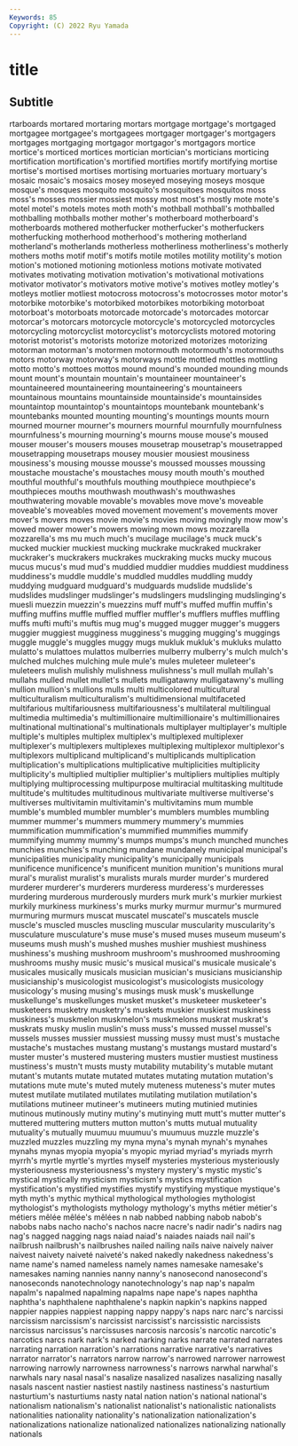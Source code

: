 ```yaml
---
Keywords: 85
Copyright: (C) 2022 Ryu Yamada
---
```



# title

## Subtitle
rtarboards mortared mortaring mortars mortgage
mortgage's mortgaged mortgagee mortgagee's mortgagees mortgager mortgager's mortgagers mortgages mortgaging
mortgagor mortgagor's mortgagors mortice mortice's morticed mortices mortician mortician's morticians
morticing mortification mortification's mortified mortifies mortify mortifying mortise mortise's mortised
mortises mortising mortuaries mortuary mortuary's mosaic mosaic's mosaics mosey moseyed
moseying moseys mosque mosque's mosques mosquito mosquito's mosquitoes mosquitos moss
moss's mosses mossier mossiest mossy most most's mostly mote mote's
motel motel's motels motes moth moth's mothball mothball's mothballed mothballing
mothballs mother mother's motherboard motherboard's motherboards mothered motherfucker motherfucker's motherfuckers
motherfucking motherhood motherhood's mothering motherland motherland's motherlands motherless motherliness motherliness's
motherly mothers moths motif motif's motifs motile motiles motility motility's
motion motion's motioned motioning motionless motions motivate motivated motivates motivating
motivation motivation's motivational motivations motivator motivator's motivators motive motive's motives
motley motley's motleys motlier motliest motocross motocross's motocrosses motor motor's
motorbike motorbike's motorbiked motorbikes motorbiking motorboat motorboat's motorboats motorcade motorcade's
motorcades motorcar motorcar's motorcars motorcycle motorcycle's motorcycled motorcycles motorcycling motorcyclist
motorcyclist's motorcyclists motored motoring motorist motorist's motorists motorize motorized motorizes
motorizing motorman motorman's motormen motormouth motormouth's motormouths motors motorway motorway's
motorways mottle mottled mottles mottling motto motto's mottoes mottos mound
mound's mounded mounding mounds mount mount's mountain mountain's mountaineer mountaineer's
mountaineered mountaineering mountaineering's mountaineers mountainous mountains mountainside mountainside's mountainsides mountaintop
mountaintop's mountaintops mountebank mountebank's mountebanks mounted mounting mounting's mountings mounts
mourn mourned mourner mourner's mourners mournful mournfully mournfulness mournfulness's mourning
mourning's mourns mouse mouse's moused mouser mouser's mousers mouses mousetrap
mousetrap's mousetrapped mousetrapping mousetraps mousey mousier mousiest mousiness mousiness's mousing
mousse mousse's moussed mousses moussing moustache moustache's moustaches mousy mouth
mouth's mouthed mouthful mouthful's mouthfuls mouthing mouthpiece mouthpiece's mouthpieces mouths
mouthwash mouthwash's mouthwashes mouthwatering movable movable's movables move move's moveable
moveable's moveables moved movement movement's movements mover mover's movers moves
movie movie's movies moving movingly mow mow's mowed mower mower's
mowers mowing mown mows mozzarella mozzarella's ms mu much much's
mucilage mucilage's muck muck's mucked muckier muckiest mucking muckrake muckraked
muckraker muckraker's muckrakers muckrakes muckraking mucks mucky mucous mucus mucus's
mud mud's muddied muddier muddies muddiest muddiness muddiness's muddle muddle's
muddled muddles muddling muddy muddying mudguard mudguard's mudguards mudslide mudslide's
mudslides mudslinger mudslinger's mudslingers mudslinging mudslinging's muesli muezzin muezzin's muezzins
muff muff's muffed muffin muffin's muffing muffins muffle muffled muffler
muffler's mufflers muffles muffling muffs mufti mufti's muftis mug mug's
mugged mugger mugger's muggers muggier muggiest mugginess mugginess's mugging mugging's
muggings muggle muggle's muggles muggy mugs mukluk mukluk's mukluks mulatto
mulatto's mulattoes mulattos mulberries mulberry mulberry's mulch mulch's mulched mulches
mulching mule mule's mules muleteer muleteer's muleteers mulish mulishly mulishness
mulishness's mull mullah mullah's mullahs mulled mullet mullet's mullets mulligatawny
mulligatawny's mulling mullion mullion's mullions mulls multi multicolored multicultural multiculturalism
multiculturalism's multidimensional multifaceted multifarious multifariousness multifariousness's multilateral multilingual multimedia multimedia's
multimillionaire multimillionaire's multimillionaires multinational multinational's multinationals multiplayer multiplayer's multiple multiple's
multiples multiplex multiplex's multiplexed multiplexer multiplexer's multiplexers multiplexes multiplexing multiplexor
multiplexor's multiplexors multiplicand multiplicand's multiplicands multiplication multiplication's multiplications multiplicative multiplicities
multiplicity multiplicity's multiplied multiplier multiplier's multipliers multiplies multiply multiplying multiprocessing
multipurpose multiracial multitasking multitude multitude's multitudes multitudinous multivariate multiverse multiverse's
multiverses multivitamin multivitamin's multivitamins mum mumble mumble's mumbled mumbler mumbler's
mumblers mumbles mumbling mummer mummer's mummers mummery mummery's mummies mummification
mummification's mummified mummifies mummify mummifying mummy mummy's mumps mumps's munch
munched munches munchies munchies's munching mundane mundanely municipal municipal's municipalities
municipality municipality's municipally municipals munificence munificence's munificent munition munition's munitions
mural mural's muralist muralist's muralists murals murder murder's murdered murderer
murderer's murderers murderess murderess's murderesses murdering murderous murderously murders murk
murk's murkier murkiest murkily murkiness murkiness's murks murky murmur murmur's
murmured murmuring murmurs muscat muscatel muscatel's muscatels muscle muscle's muscled
muscles muscling muscular muscularity muscularity's musculature musculature's muse muse's mused
muses museum museum's museums mush mush's mushed mushes mushier mushiest
mushiness mushiness's mushing mushroom mushroom's mushroomed mushrooming mushrooms mushy music
music's musical musical's musicale musicale's musicales musically musicals musician musician's
musicians musicianship musicianship's musicologist musicologist's musicologists musicology musicology's musing musing's
musings musk musk's muskellunge muskellunge's muskellunges musket musket's musketeer musketeer's
musketeers musketry musketry's muskets muskier muskiest muskiness muskiness's muskmelon muskmelon's
muskmelons muskrat muskrat's muskrats musky muslin muslin's muss muss's mussed
mussel mussel's mussels musses mussier mussiest mussing mussy must must's
mustache mustache's mustaches mustang mustang's mustangs mustard mustard's muster muster's
mustered mustering musters mustier mustiest mustiness mustiness's mustn't musts musty
mutability mutability's mutable mutant mutant's mutants mutate mutated mutates mutating
mutation mutation's mutations mute mute's muted mutely muteness muteness's muter
mutes mutest mutilate mutilated mutilates mutilating mutilation mutilation's mutilations mutineer
mutineer's mutineers muting mutinied mutinies mutinous mutinously mutiny mutiny's mutinying
mutt mutt's mutter mutter's muttered muttering mutters mutton mutton's mutts
mutual mutuality mutuality's mutually muumuu muumuu's muumuus muzzle muzzle's muzzled
muzzles muzzling my myna myna's mynah mynah's mynahes mynahs mynas
myopia myopia's myopic myriad myriad's myriads myrrh myrrh's myrtle myrtle's
myrtles myself mysteries mysterious mysteriously mysteriousness mysteriousness's mystery mystery's mystic
mystic's mystical mystically mysticism mysticism's mystics mystification mystification's mystified mystifies
mystify mystifying mystique mystique's myth myth's mythic mythical mythological mythologies
mythologist mythologist's mythologists mythology mythology's myths métier métier's métiers mêlée
mêlée's mêlées n nab nabbed nabbing nabob nabob's nabobs nabs
nacho nacho's nachos nacre nacre's nadir nadir's nadirs nag nag's
nagged nagging nags naiad naiad's naiades naiads nail nail's nailbrush
nailbrush's nailbrushes nailed nailing nails naive naively naiver naivest naivety
naiveté naiveté's naked nakedly nakedness nakedness's name name's named nameless
namely names namesake namesake's namesakes naming nannies nanny nanny's nanosecond
nanosecond's nanoseconds nanotechnology nanotechnology's nap nap's napalm napalm's napalmed napalming
napalms nape nape's napes naphtha naphtha's naphthalene naphthalene's napkin napkin's
napkins napped nappier nappies nappiest napping nappy nappy's naps narc
narc's narcissi narcissism narcissism's narcissist narcissist's narcissistic narcissists narcissus narcissus's
narcissuses narcosis narcosis's narcotic narcotic's narcotics narcs nark nark's narked
narking narks narrate narrated narrates narrating narration narration's narrations narrative
narrative's narratives narrator narrator's narrators narrow narrow's narrowed narrower narrowest
narrowing narrowly narrowness narrowness's narrows narwhal narwhal's narwhals nary nasal
nasal's nasalize nasalized nasalizes nasalizing nasally nasals nascent nastier nastiest
nastily nastiness nastiness's nasturtium nasturtium's nasturtiums nasty natal nation nation's
national national's nationalism nationalism's nationalist nationalist's nationalistic nationalists nationalities nationality
nationality's nationalization nationalization's nationalizations nationalize nationalized nationalizes nationalizing nationally nationals
